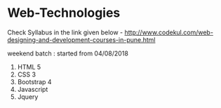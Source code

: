 # Web-Technologies 
Check Syllabus in the link given below - 
http://www.codekul.com/web-designing-and-development-courses-in-pune.html

weekend batch : started from 04/08/2018

1. HTML 5
2. CSS 3
3. Bootstrap 4
4. Javascript
5. Jquery
